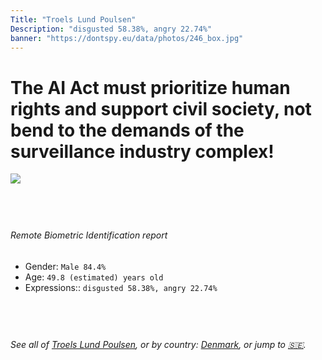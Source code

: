 ```yaml
---
Title: "Troels Lund Poulsen"
Description: "disgusted 58.38%, angry 22.74%"
banner: "https://dontspy.eu/data/photos/246_box.jpg"
---
```


# The AI Act must prioritize human rights and support civil society, not bend to the demands of the surveillance industry complex!

<link rel="stylesheet" type="text/css" href="/css/blog.css" />

<div class="is-fake" hidden>

_This image is **clearly fake**_, yet we [continue to collect them because the AI Act negotiations](/blog/why-deepfake/) are heading in a direction that will only make people's lives more complicated. For a more in-depth explanation, read: [Double threat: why losing the battle against Face Biometrics would fuel the proliferation of deepfakes](/blog/the-dual-threat-how-losing-the-biometric-battle-fuels-deepfake-proliferation/).


</div>

<!-- <img src="https://dontspy.eu/data/photos/54_box.jpg" /> -->
<img src="https://dontspy.eu/data/photos/246_box.jpg" />

## <br>

###### Remote Biometric Identification report

* <span class="label">Gender:</span> `Male 84.4%`
* <span class="label">Age:</span> `49.8 (estimated) years old`
* <span class="label">Expressions::</span> `disgusted 58.38%, angry 22.74%`

## <br>

###### See all of [Troels Lund Poulsen](/policymaker#Troels%20Lund%20Poulsen), or by country: [Denmark](/country#Denmark), or jump to [🇸🇪](/x/197).

## <br>
